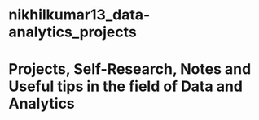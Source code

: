 # nikhilkumar13_data-analytics_projects

# Projects, Self-Research, Notes and Useful tips in the field of Data and Analytics
